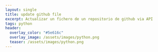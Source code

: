 ```yaml
---
layout: single
title: update github file
excerpt: Actualizar un fichero de un repositorio de github via API
tags: python
header:
  overlay_color: "#5e616c"
  overlay_image: /assets/images/python.png
  teaser: /assets/images/python.png
---
```


<script src="https://gist.github.com/crakernano/b5e4ca54ded747bbd92c978e4a09c0ed.js"></script>